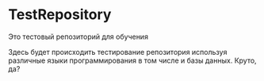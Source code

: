 # TestRepository
Это тестовый репозиторий для обучения

Здесь будет происходить тестирование репозитория используя различные языки программирования в том числе и базы данных. Круто, да?
